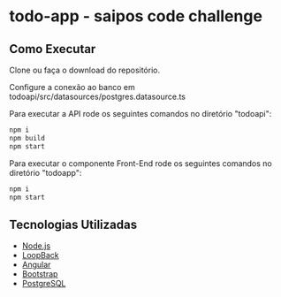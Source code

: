 # todo-app - saipos code challenge

## Como Executar

Clone ou faça o download do repositório.

Configure a conexão ao banco em todoapi/src/datasources/postgres.datasource.ts

Para executar a API rode os seguintes comandos no diretório "todoapi":

```sh
npm i
npm build
npm start
```

Para executar o componente Front-End rode os seguintes comandos no diretório "todoapp":

```sh
npm i
npm start
```

## Tecnologias Utilizadas

- [Node.js](https://nodejs.org/en/)
- [LoopBack](https://loopback.io/)
- [Angular](https://angular.io/)
- [Bootstrap](https://getbootstrap.com/)
- [PostgreSQL](https://www.postgresql.org/)
